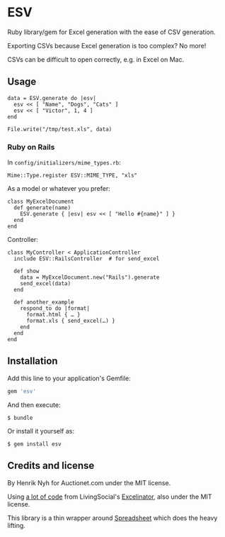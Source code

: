 # ESV

Ruby library/gem for Excel generation with the ease of CSV generation.

Exporting CSVs because Excel generation is too complex? No more!

CSVs can be difficult to open correctly, e.g. in Excel on Mac.


## Usage

```
data = ESV.generate do |esv|
  esv << [ "Name", "Dogs", "Cats" ]
  esv << [ "Victor", 1, 4 ]
end

File.write("/tmp/test.xls", data)
```

### Ruby on Rails

In `config/initializers/mime_types.rb`:

```
Mime::Type.register ESV::MIME_TYPE, "xls"
```

As a model or whatever you prefer:

```
class MyExcelDocument
  def generate(name)
    ESV.generate { |esv| esv << [ "Hello #{name}" ] }
  end
end
```

Controller:

```
class MyController < ApplicationController
  include ESV::RailsController  # for send_excel

  def show
    data = MyExcelDocument.new("Rails").generate
    send_excel(data)
  end

  def another_example
    respond_to do |format|
      format.html { … }
      format.xls { send_excel(…) }
    end
  end
end
```


## Installation

Add this line to your application's Gemfile:

```ruby
gem 'esv'
```

And then execute:

    $ bundle

Or install it yourself as:

    $ gem install esv


## Credits and license

By Henrik Nyh for Auctionet.com under the MIT license.

Using [a lot of code](https://github.com/livingsocial/excelinator/blob/master/lib/excelinator/xls.rb) from LivingSocial's [Excelinator](https://github.com/livingsocial/excelinator), also under the MIT license.

This library is a thin wrapper around [Spreadsheet](https://github.com/zdavatz/spreadsheet) which does the heavy lifting.
